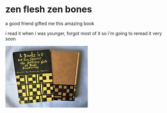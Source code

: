 # zen flesh zen bones

a good friend gifted me this amazing book

i read it when i was younger, forgot most of it so i'm going to reread it very soon

![](zfzb.jpg)
